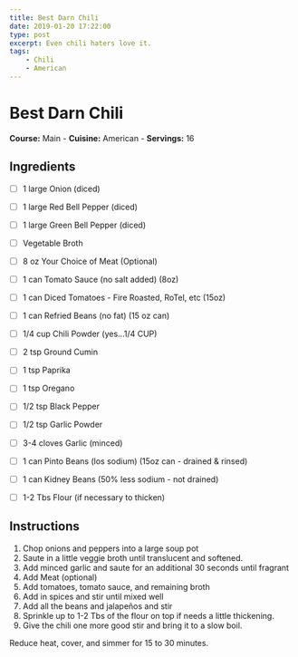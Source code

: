 ```yaml
---
title: Best Darn Chili
date: 2019-01-20 17:22:00
type: post
excerpt: Even chili haters love it.
tags:
    - Chili
    - American
---
```


# Best Darn Chili

**Course:** Main - **Cuisine:** American - **Servings:** 16


## Ingredients

- [ ] 1 large Onion (diced)
- [ ] 1 large Red Bell Pepper (diced)
- [ ] 1 large Green Bell Pepper (diced)
- [ ] Vegetable Broth
- [ ] 8 oz Your Choice of Meat (Optional)
- [ ] 1 can Tomato Sauce (no salt added) (8oz)
- [ ] 1 can Diced Tomatoes - Fire Roasted, RoTel, etc (15oz)
- [ ] 1 can Refried Beans (no fat) (15 oz can)
- [ ] 1/4 cup Chili Powder (yes...1/4 CUP)
- [ ] 2 tsp Ground Cumin
- [ ] 1 tsp Paprika
- [ ] 1 tsp Oregano
- [ ] 1/2 tsp Black Pepper
- [ ] 1/2 tsp Garlic Powder
- [ ] 3-4 cloves Garlic (minced)
- [ ] 1 can Pinto Beans (los sodium) (15oz can - drained & rinsed)
- [ ] 1 can Kidney Beans (50% less sodium - not drained)
- [ ] 1-2 Tbs Flour (if necessary to thicken)


## Instructions

1. Chop onions and peppers into a large soup pot
2. Saute in a little veggie broth until translucent and softened.
3. Add minced garlic and saute for an additional 30 seconds until fragrant
4. Add Meat (optional)
5. Add tomatoes, tomato sauce, and remaining broth
6. Add in spices and stir until mixed well
7. Add all the beans and jalapeños and stir
8. Sprinkle up to 1-2 Tbs of the flour on top if needs a little thickening.
9. Give the chili one more good stir and bring it to a slow boil.

Reduce heat, cover, and simmer for 15 to 30 minutes.  


